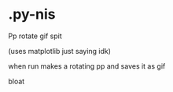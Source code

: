 # .py-nis
Pp rotate gif spit

(uses matplotlib just saying idk)

when run makes a rotating pp and saves it as gif

bloat
